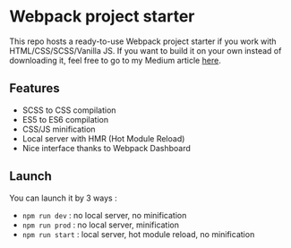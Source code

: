 # Webpack project starter

This repo hosts a ready-to-use Webpack project starter if you work with HTML/CSS/SCSS/Vanilla JS. If you want to build it on your own instead of downloading it, feel free to go to my Medium article [here](https://medium.com/@ZeFifi/d%C3%A9buter-avec-webpack-partie-1-import-export-et-compilation-ffd45bb3943d).

## Features
- SCSS to CSS compilation
- ES5 to ES6 compilation
- CSS/JS minification
- Local server with HMR (Hot Module Reload)
- Nice interface thanks to Webpack Dashboard

## Launch
You can launch it by 3 ways :
- `npm run dev` : no local server, no minification
- `npm run prod` : no local server, minification
- `npm run start` : local server, hot module reload, no minification